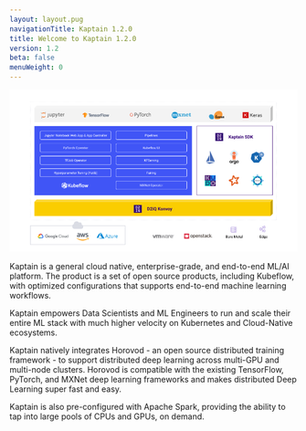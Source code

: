 ```yaml
---
layout: layout.pug
navigationTitle: Kaptain 1.2.0
title: Welcome to Kaptain 1.2.0
version: 1.2
beta: false
menuWeight: 0
---
```


![Kaptain](img/d2iq-kaptain.png)

Kaptain is a general cloud native, enterprise-grade, and end-to-end ML/AI platform. The product is a set of open
source products, including Kubeflow, with optimized configurations that supports end-to-end machine learning workflows.

Kaptain empowers Data Scientists and ML Engineers to run and scale their entire ML stack with much higher velocity on Kubernetes and Cloud-Native ecosystems.

Kaptain natively integrates Horovod - an open source distributed training framework - to support distributed deep learning across multi-GPU and multi-node clusters. Horovod is compatible with the existing TensorFlow, PyTorch, and MXNet deep learning frameworks and makes distributed Deep Learning super fast and easy.

Kaptain is also pre-configured with Apache Spark, providing the ability to tap into large pools of CPUs and GPUs, on demand.

